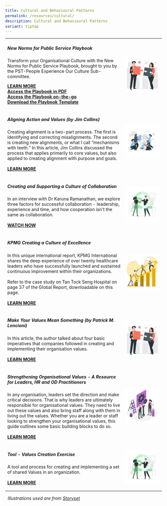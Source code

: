 ```yaml
---
title: Cultural and Behavioural Patterns
permalink: /resources/cultural/
description: Cultural and Behavioural Patterns
variant: tiptap
---
```

<table style="minWidth: 50px">
<colgroup>
<col>
<col>
</colgroup>
<tbody>
<tr>
<td rowspan="1" colspan="1">
<h5><strong>New Norms for Public Service Playbook</strong></h5>
<p>Transform your Organisational Culture with the New Norms for Public Service
Playbook, brought to you by the PST-People Experience Our Culture Sub-committee.
<br>
</p>
<p><strong><a href="https://go.gov.sg/aboutcultureplaybook" rel="noopener nofollow" target="_blank">LEARN MORE</a></strong>
<br><strong><a href="https://go.gov.sg/cultureplaybookpdf" rel="noopener nofollow" target="_blank">Access the Playbook in PDF</a> </strong>
<br><strong><a href="https://go.gov.sg/cultureplaybook" rel="noopener nofollow" target="_blank">Access the Playbook on-the-go</a></strong>
<br><strong><a href="https://go.gov.sg/cultureplaybooktemplate" rel="noopener nofollow" target="_blank">Download the Playbook Template</a></strong>
</p>
</td>
<td rowspan="1" colspan="1">
<div class="isomer-image-wrapper">
<img style="width: 100%" height="auto" width="100%" src="/images/team8.jpg">
</div>
</td>
</tr>
<tr>
<td rowspan="1" colspan="1">
<h5><strong>Aligning Action and Values (by Jim Collins)</strong></h5>
<p>Creating alignment is a two-part process. The first is identifying and
correcting misalignments. The second is creating new alignments, or what
I call “mechanisms with teeth.” In this article, Jim Collins discussed
the process that applies primarily to core values, but also applied to
creating alignment with purpose and goals.
<br>
<br><strong><a href="https://www.jimcollins.com/article_topics/articles/aligning-action.html" rel="noopener noreferrer nofollow" target="_blank">LEARN MORE</a></strong>
</p>
</td>
<td rowspan="1" colspan="1">
<div class="isomer-image-wrapper">
<img style="width: 100%" height="auto" width="100%" src="/images/team2.jpg">
</div>
<p></p>
</td>
</tr>
<tr>
<td rowspan="1" colspan="1">
<h5><strong>Creating and Supporting a Culture of Collaboration</strong></h5>
<p>In an interview with Dr Karuna Ramanathan, we explore three factors for
successful collaboration - leadership, experience and time, and how cooperation
isn't the same as collaboration.
<br>
<br><strong><a href="https://vimeo.com/178561197" rel="noopener noreferrer nofollow" target="_blank">WATCH NOW</a></strong>
</p>
</td>
<td rowspan="1" colspan="1">
<div class="isomer-image-wrapper">
<img style="width: 100%" height="auto" width="100%" src="/images/toolkit2.jpg">
</div>
</td>
</tr>
<tr>
<td rowspan="1" colspan="1">
<h5><strong>KPMG Creating a Culture of Excellence</strong></h5>
<p>In this unique international report, KPMG International shares the deep
experience of over twenty healthcare leaders who have successfully launched
and sustained continuous improvement within their organizations.
<br>
<br>Refer to the case study on Tan Tock Seng Hospital on page 37 of the Global
Report, downloadable on this page.
<br>
<br><strong><a href="https://home.kpmg/xx/en/home/insights/2019/01/continuous-quality-improvement-in-health.html" rel="noopener noreferrer nofollow" target="_blank">LEARN MORE</a></strong>
</p>
</td>
<td rowspan="1" colspan="1">
<div class="isomer-image-wrapper">
<img style="width: 100%" height="auto" width="100%" src="/images/team5.jpg">
</div>
</td>
</tr>
<tr>
<td rowspan="1" colspan="1">
<h5><strong>Make Your Values Mean Something (by Patrick M. Lencioni)</strong></h5>
<p>In this article, the author talked about four basic imperatives that companies
followed in creating and implementing their organisation values.
<br>
<br><strong><a href="https://hbr.org/2002/07/make-your-values-mean-something" rel="noopener noreferrer nofollow" target="_blank">LEARN MORE</a></strong>
</p>
</td>
<td rowspan="1" colspan="1">
<div class="isomer-image-wrapper">
<img style="width: 100%" height="auto" width="100%" src="/images/team8.jpg">
</div>
</td>
</tr>
<tr>
<td rowspan="1" colspan="1">
<h5><strong>Strengthening Organisational Values - A Resource for Leaders, HR and OD Practitioners</strong></h5>
<p>In any organisation, leaders set the direction and make critical decisions.
That is why leaders are ultimately responsible for organisational values.
They need to live out these values and also bring staff along with them
in living out the values. Whether you are a leader or staff looking to
strengthen your organisational values, this guide outlines some basic building
blocks to do so.
<br>
<br><strong><a href="https://go.gov.sg/valuestoolkit2016" rel="noopener noreferrer nofollow" target="_blank">LEARN MORE</a></strong>
</p>
</td>
<td rowspan="1" colspan="1">
<div class="isomer-image-wrapper">
<img style="width: 100%" height="auto" width="100%" src="/images/toolkit1.jpg">
</div>
</td>
</tr>
<tr>
<td rowspan="1" colspan="1">
<h5><strong>Tool - Values Creation Exercise</strong></h5>
<p>A tool and process for creating and implementing a set of shared Values
in an organization.
<br>
<br><strong><a href="https://go.gov.sg/valuescreationexercise" rel="noopener noreferrer nofollow" target="_blank">LEARN MORE</a></strong>
</p>
</td>
<td rowspan="1" colspan="1">
<div class="isomer-image-wrapper">
<img style="width: 100%" height="auto" width="100%" src="/images/toolkit2.jpg">
</div>
</td>
</tr>
</tbody>
</table>
<p><em>&nbsp;&nbsp;Illustrations used are from <a href="https://storyset.com/people" rel="noopener noreferrer nofollow" target="_blank">Storyset</a></em>
</p>